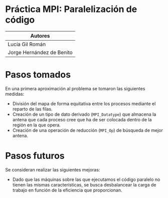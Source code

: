 Práctica MPI: Paralelización de código
=================

| Autores |
|-------|
|Lucía Gil Román|
|Jorge Hernández de Benito|

# Pasos tomados

En una primera aproximación al problema se tomaron las siguientes medidas:
- División del mapa de forma equitativa entre los procesos mediante el reparto de las filas.
- Creación de un tipo de dato derivado (`MPI_Datatype`) que almacena la antena que cada proceso cree que ha de ser colocada dentro de la región en la que opera.
- Creación de una operación de reducción (`MPI_Op`) de búsqueda de mejor antena.

# Pasos futuros

Se consideran realizar las siguientes mejoras:
- Dado que las máquinas sobre las que ejecutamos el código paralelo no tienen las mismas características, se busca desbalancear la carga de trabajo en función de la eficiencia que proporcionan.

